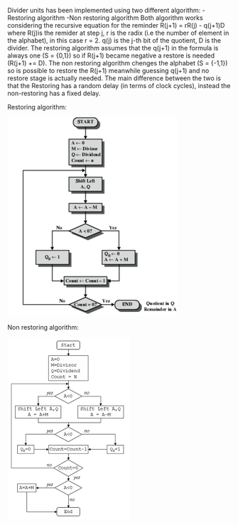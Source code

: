 Divider units has been implemented using two different algorithm:
	-Restoring algorithm
	-Non restoring algorithm
Both algorithm works considering the recursive equation for the reminder R(j+1) = rR(j) - q(j+1)D
where R(j)is the remider at step j, r is the radix (i.e the number of element in the alphabet), in this case r = 2.
q(j) is the j-th bit of the quotient, D is the divider.
The restoring algorithm assumes that the q(j+1) in the formula is always one (S = {0,1}) so if R(j+1) became negative a restore is needed (R(j+1) += D).
The non restoring algorithm chenges the alphabet (S = {-1,1}) so is possible to restore the R(j+1) meanwhile guessing q(j+1) and no restore stage is actually needed.
The main difference between the two is that the Restoring has a random delay (in terms of clock cycles), instead the non-restoring has a fixed delay.

Restoring algorithm:

![Restoring](flowchart/Restoring_flowchart.png)

Non restoring algorithm:

![Non-restoring](flowchart/Non_restoring_flowchart.png)
